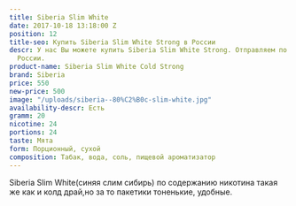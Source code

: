```yaml
---
title: Siberia Slim White
date: 2017-10-18 13:18:00 Z
position: 12
title-seo: Купить Siberia Slim White Strong в России
descr: У нас Вы можете купить Siberia Slim White Strong. Отправляем по всей территории
  России.
product-name: Siberia Slim White Cold Strong
brand: Siberia
price: 550
new-price: 500
image: "/uploads/siberia--80%C2%B0c-slim-white.jpg"
availability-descr: Есть
gramm: 20
nicotine: 24
portions: 24
taste: Мята
form: Порционный, сухой
composition: Табак, вода, соль, пищевой ароматизатор
---
```


Siberia Slim White(синяя слим сибирь) по содержанию никотина такая же как и колд драй,но за то пакетики тоненькие, удобные.